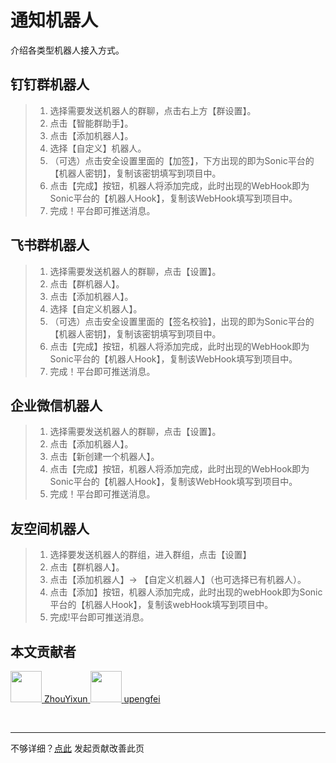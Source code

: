 # 通知机器人
介绍各类型机器人接入方式。

## 钉钉群机器人

> 1. 选择需要发送机器人的群聊，点击右上方【群设置】。
> 2. 点击【智能群助手】。
> 3. 点击【添加机器人】。
> 4. 选择【自定义】机器人。
> 5. （可选）点击安全设置里面的【加签】，下方出现的即为Sonic平台的【机器人密钥】，复制该密钥填写到项目中。
> 6. 点击【完成】按钮，机器人将添加完成，此时出现的WebHook即为Sonic平台的【机器人Hook】，复制该WebHook填写到项目中。
> 7. 完成！平台即可推送消息。

## 飞书群机器人

> 1. 选择需要发送机器人的群聊，点击【设置】。
> 2. 点击【群机器人】。
> 3. 点击【添加机器人】。
> 4. 选择【自定义机器人】。
> 5. （可选）点击安全设置里面的【签名校验】，出现的即为Sonic平台的【机器人密钥】，复制该密钥填写到项目中。
> 6. 点击【完成】按钮，机器人将添加完成，此时出现的WebHook即为Sonic平台的【机器人Hook】，复制该WebHook填写到项目中。
> 7. 完成！平台即可推送消息。

## 企业微信机器人

> 1. 选择需要发送机器人的群聊，点击【设置】。
> 2. 点击【添加机器人】。
> 3. 点击【新创建一个机器人】。
> 4. 点击【完成】按钮，机器人将添加完成，此时出现的WebHook即为Sonic平台的【机器人Hook】，复制该WebHook填写到项目中。
> 5. 完成！平台即可推送消息。

## 友空间机器人

> 1. 选择要发送机器人的群组，进入群组，点击【设置】
> 2. 点击【群机器人】。
> 3. 点击【添加机器人】-> 【自定义机器人】（也可选择已有机器人）。
> 4. 点击【添加】按钮，机器人添加完成，此时出现的webHook即为Sonic平台的【机器人Hook】，复制该webHook填写到项目中。
> 5. 完成!平台即可推送消息。

## 本文贡献者
<div class="cont">
<a href="https://gitee.com/ZhouYixun" target="_blank">
<img src="https://portrait.gitee.com/uploads/avatars/user/2698/8096045_ZhouYixun_1645499109.png!avatar100" width="50"/>
<span>ZhouYixun</span>
</a>
<a href="https://github.com/upengfei" target="_blank">
<img src="https://avatars.githubusercontent.com/u/18410330?v=4" width="50"/>
<span>upengfei</span>
</a>
</div>


&nbsp;
&nbsp;
***
不够详细？[点此](https://github.com/SonicCloudOrg/sonic-offical-website/edit/main/src/markdown/doc/doc-robot.md) 发起贡献改善此页

